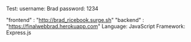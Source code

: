 Test:
username: Brad
password: 1234

"frontend" : "http://brad_ricebook.surge.sh"
"backend" : "https://finalwebbrad.herokuapp.com"
Language: JavaScript
Framework: Express.js
